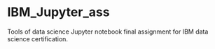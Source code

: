 # IBM_Jupyter_ass
Tools of data science Jupyter notebook final assignment for IBM data science certification. 
